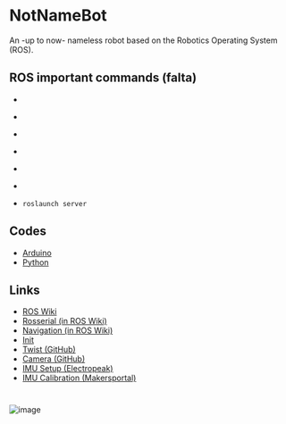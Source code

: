 # NotNameBot
An -up to now- nameless robot based on the Robotics Operating System (ROS).

## ROS important commands (falta)

* ```roscore - to start ROS environment
* ```rosrun - to run a ROS command
* ```rviz - to open the visualizer
* ```rosnode / rostopic - to get info about a specific ROS node or topic
* ```rostopic echo / \[your-topic\] - to print the topic data
* ```rosrun rosserial_arduino serial_node.py \[serial-port\] - to connect the Arduino to the Raspberry
* ```roslaunch server```

## Codes
* [Arduino](arduino)
* [Python](Python)

## Links
* [ROS Wiki](http://wiki.ros.org/Documentation)
* [Rosserial (in ROS Wiki)](http://wiki.ros.org/rosserial)
* [Navigation (in ROS Wiki)](http://wiki.ros.org/navigation)
* [Init](https://roboticsbackend.com/make-ros-launch-start-on-boot-with-robot_upstart/)
* [Twist (GitHub)](https://github.com/Reinbert/ros_diffdrive_robot/blob/master/ros_diffdrive_robot.ino)
* [Camera (GitHub)](https://github.com/YoungKippur/IP-CAMERA)
* [IMU Setup (Electropeak)](https://electropeak.com/learn/interfacing-mpu9250-spi-i2c-9-axis-gyro-accelerator-magnetometer-module-with-arduino/)
* [IMU Calibration (Makersportal)](https://makersportal.com/blog/calibration-of-an-inertial-measurement-unit-imu-with-raspberry-pi-part-ii)

# 
![image](https://user-images.githubusercontent.com/82680610/160292044-05cf89da-715c-4f46-a860-a5844a6c1a98.png)
